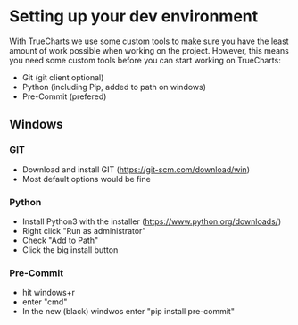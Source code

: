 # Setting up your dev environment

With TrueCharts we use some custom tools to make sure you have the least amount of work possible when working on the project.
However, this means you need some custom tools before you can start working on TrueCharts:

- Git (git client optional)
- Python (including Pip, added to path on windows)
- Pre-Commit (prefered)

## Windows

### GIT

- Download and install GIT (https://git-scm.com/download/win)
- Most default options would be fine

### Python
- Install Python3 with the installer (https://www.python.org/downloads/)
- Right click "Run as administrator"
- Check "Add to Path"
- Click the big install button

### Pre-Commit
- hit windows+r
- enter "cmd"
- In the new (black) windwos enter "pip install pre-commit"

